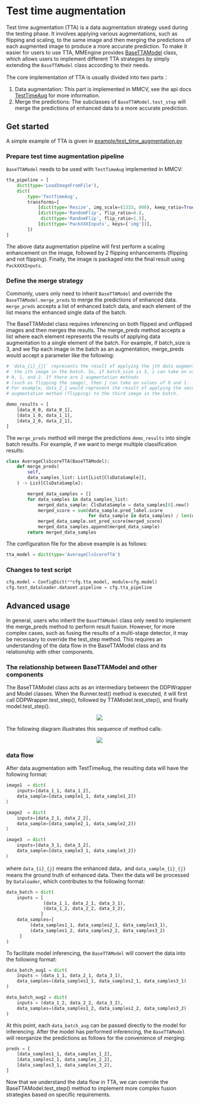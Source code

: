 # Test time augmentation

Test time augmentation (TTA) is a data augmentation strategy used during the testing phase. It involves applying various augmentations, such as flipping and scaling, to the same image and then merging the predictions of each augmented image to produce a more accurate prediction. To make it easier for users to use TTA, MMEngine provides [BaseTTAModel](mmengine.model.BaseTTAModel) class, which allows users to implement different TTA strategies by simply extending the `BaseTTAModel` class according to their needs.

The core implementation of TTA is usually divided into two parts：

1. Data augmentation: This part is implemented in MMCV, see the api docs [TestTimeAug](mmcv.transform.TestTimeAug) for more information.
2. Merge the predictions: The subclasses of `BaseTTAModel.test_step` will merge the predictions of enhanced data to a more accurate prediction.

## Get started

A simple example of TTA is given in [example/test_time_augmentation.py](https://github.com/open-mmlab/mmengine/blob/main/examples/test_time_augmentation.py)

### Prepare test time augmentation pipeline

`BaseTTAModel` needs to be used with `TestTimeAug` implemented in MMCV:

```python
tta_pipeline = [
    dict(type='LoadImageFromFile'),
    dict(
        type='TestTimeAug',
        transforms=[
            [dict(type='Resize', img_scale=(1333, 800), keep_ratio=True)],
            [dict(type='RandomFlip', flip_ratio=0.),
             dict(type='RandomFlip', flip_ratio=1.)],
            [dict(type='PackXXXInputs', keys=['img'])],
        ])
]
```

The above data augmentation pipeline will first perform a scaling enhancement on the image, followed by 2 flipping enhancements (flipping and not flipping). Finally, the image is packaged into the final result using `PackXXXInputs`.

### Define the merge strategy

Commonly, users only need to inherit `BaseTTAModel` and override the `BaseTTAModel.merge_preds` to merge the predictions of enhanced data. `merge_preds` accepts a list of enhanced batch data, and each element of the list means the enhanced single data of the batch.

The BaseTTAModel class requires inferencing on both flipped and unflipped images and then merges the results. The merge_preds method accepts a list where each element represents the results of applying data augmentation to a single element of the batch. For example, if batch_size is 3, and we flip each image in the batch as an augmentation, merge_preds would accept a parameter like the following:

```python
# `data_{i}_{j}` represents the result of applying the jth data augmentation to
#  the ith image in the batch. So, if batch_size is 3, i can take on values of
# 0, 1, and 2. If there are 2 augmentation methods
# (such as flipping the image), then j can take on values of 0 and 1.
# For example, data_2_1 would represent the result of applying the second
# augmentation method (flipping) to the third image in the batch.

demo_results = [
    [data_0_0, data_0_1],
    [data_1_0, data_1_1],
    [data_2_0, data_2_1],
]
```

The `merge_preds` method will merge the predictions `demo_results` into single batch results. For example, if we want to merge multiple classification results:

```python
class AverageClsScoreTTA(BaseTTAModel):
    def merge_preds(
        self,
        data_samples_list: List[List[ClsDataSample]],
    ) -> List[ClsDataSample]:

        merged_data_samples = []
        for data_samples in data_samples_list:
            merged_data_sample: ClsDataSample = data_samples[0].new()
            merged_score = sum(data_sample.pred_label.score
                               for data_sample in data_samples) / len(data_samples)
            merged_data_sample.set_pred_score(merged_score)
            merged_data_samples.append(merged_data_sample)
        return merged_data_samples
```

The configuration file for the above example is as follows:

```python
tta_model = dict(type='AverageClsScoreTTA')
```

### Changes to test script

```python
cfg.model = ConfigDict(**cfg.tta_model, module=cfg.model)
cfg.test_dataloader.dataset.pipeline = cfg.tta_pipeline
```

## Advanced usage

In general, users who inherit the `BaseTTAModel` class only need to implement the merge_preds method to perform result fusion. However, for more complex cases, such as fusing the results of a multi-stage detector, it may be necessary to override the test_step method. This requires an understanding of the data flow in the BaseTTAModel class and its relationship with other components.

### The relationship between BaseTTAModel and other components

The BaseTTAModel class acts as an intermediary between the DDPWrapper and Model classes. When the Runner.test() method is executed, it will first call DDPWrapper.test_step(), followed by TTAModel.test_step(), and finally model.test_step().

<div align=center><img src=https://user-images.githubusercontent.com/57566630/206969103-43ef8cb9-b649-4b38-a441-f489a41269b3.png></div>

The following diagram illustrates this sequence of method calls:

<div align=center><img src=https://user-images.githubusercontent.com/57566630/206969958-3b4d296b-9f50-4098-a6fe-756c686db86d.png></div>

### data flow

After data augmentation with TestTimeAug, the resulting data will have the following format:

```python
image1  = dict(
    inputs=[data_1_1, data_1_2],
    data_sample=[data_sample1_1, data_sample1_2])
）

image2  = dict(
    inputs=[data_2_1, data_2_2],
    data_sample=[data_sample2_1, data_sample2_2])
）

image3  = dict(
    inputs=[data_3_1, data_3_2],
    data_sample=[data_sample3_1, data_sample3_2])
）
```

where `data_{i}_{j}` means the enhanced data，and `data_sample_{i}_{j}` means the ground truth of enhanced data. Then the data will be processed by `Dataloader`, which contributes to the following format:

```python
data_batch = dict(
    inputs = [
              (data_1_1, data_2_1, data_3_1),
              (data_1_2, data_2_2, data_3_2),
             ]
    data_samples=[
         (data_samples1_1, data_samples2_1, data_samples3_1),
         (data_samples1_2, data_samples2_2, data_samples3_2)
     ]
)
```

To facilitate model inferencing, the `BaseTTAModel` will convert the data into the following format:

```python
data_batch_aug1 = dict(
    inputs = (data_1_1, data_2_1, data_3_1),
    data_samples=(data_samples1_1, data_samples2_1, data_samples3_1)
)

data_batch_aug2 = dict(
    inputs = (data_1_2, data_2_2, data_3_2),
    data_samples=(data_samples1_2, data_samples2_2, data_samples3_2)
)
```

At this point, each `data_batch_aug` can be passed directly to the model for inferencing. After the model has performed inferencing, the `BaseTTAModel` will reorganize the predictions as follows for the convenience of merging:

```python
preds = [
    [data_samples1_1, data_samples_1_2],
    [data_samples2_1, data_samples_2_2],
    [data_samples3_1, data_samples_3_2],
]
```

Now that we understand the data flow in TTA, we can override the BaseTTAModel.test_step() method to implement more complex fusion strategies based on specific requirements.
